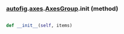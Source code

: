 ### [autofig](autofig.md).[axes](autofig.axes.md).[AxesGroup](autofig.axes.AxesGroup.md).__init__ (method)


```py

def __init__(self, items)

```


